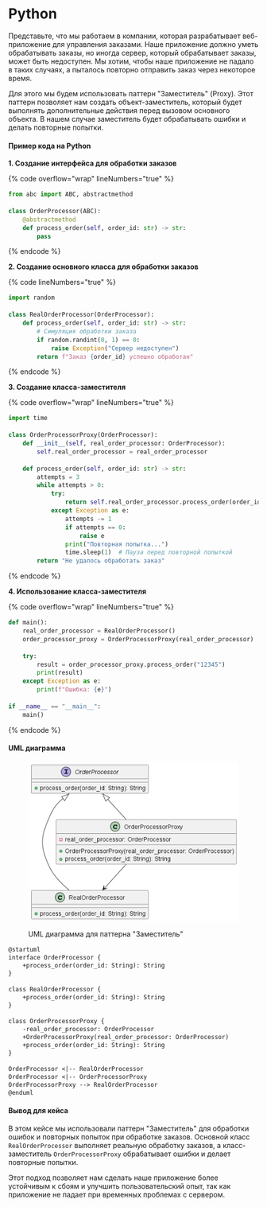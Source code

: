 # Python

Представьте, что мы работаем в компании, которая разрабатывает веб-приложение для управления заказами. Наше приложение должно уметь обрабатывать заказы, но иногда сервер, который обрабатывает заказы, может быть недоступен. Мы хотим, чтобы наше приложение не падало в таких случаях, а пыталось повторно отправить заказ через некоторое время.

Для этого мы будем использовать паттерн "Заместитель" (Proxy). Этот паттерн позволяет нам создать объект-заместитель, который будет выполнять дополнительные действия перед вызовом основного объекта. В нашем случае заместитель будет обрабатывать ошибки и делать повторные попытки.

#### Пример кода на Python

**1. Создание интерфейса для обработки заказов**

{% code overflow="wrap" lineNumbers="true" %}
```python
from abc import ABC, abstractmethod

class OrderProcessor(ABC):
    @abstractmethod
    def process_order(self, order_id: str) -> str:
        pass
```
{% endcode %}

**2. Создание основного класса для обработки заказов**

{% code lineNumbers="true" %}
```python
import random

class RealOrderProcessor(OrderProcessor):
    def process_order(self, order_id: str) -> str:
        # Симуляция обработки заказа
        if random.randint(0, 1) == 0:
            raise Exception("Сервер недоступен")
        return f"Заказ {order_id} успешно обработан"
```
{% endcode %}

**3. Создание класса-заместителя**

{% code overflow="wrap" lineNumbers="true" %}
```python
import time

class OrderProcessorProxy(OrderProcessor):
    def __init__(self, real_order_processor: OrderProcessor):
        self.real_order_processor = real_order_processor

    def process_order(self, order_id: str) -> str:
        attempts = 3
        while attempts > 0:
            try:
                return self.real_order_processor.process_order(order_id)
            except Exception as e:
                attempts -= 1
                if attempts == 0:
                    raise e
                print("Повторная попытка...")
                time.sleep(1)  # Пауза перед повторной попыткой
        return "Не удалось обработать заказ"
```
{% endcode %}

**4. Использование класса-заместителя**

{% code overflow="wrap" lineNumbers="true" %}
```python
def main():
    real_order_processor = RealOrderProcessor()
    order_processor_proxy = OrderProcessorProxy(real_order_processor)

    try:
        result = order_processor_proxy.process_order("12345")
        print(result)
    except Exception as e:
        print(f"Ошибка: {e}")

if __name__ == "__main__":
    main()
```
{% endcode %}

#### UML диаграмма

<figure><img src="../../../../../.gitbook/assets/image (1) (1) (1) (1) (1) (1) (1) (1) (1) (1) (1) (1) (1) (1) (1).png" alt=""><figcaption><p>UML диаграмма для паттерна "Заместитель"</p></figcaption></figure>

```plantuml
@startuml
interface OrderProcessor {
    +process_order(order_id: String): String
}

class RealOrderProcessor {
    +process_order(order_id: String): String
}

class OrderProcessorProxy {
    -real_order_processor: OrderProcessor
    +OrderProcessorProxy(real_order_processor: OrderProcessor)
    +process_order(order_id: String): String
}

OrderProcessor <|-- RealOrderProcessor
OrderProcessor <|-- OrderProcessorProxy
OrderProcessorProxy --> RealOrderProcessor
@enduml
```

#### Вывод для кейса

В этом кейсе мы использовали паттерн "Заместитель" для обработки ошибок и повторных попыток при обработке заказов. Основной класс `RealOrderProcessor` выполняет реальную обработку заказов, а класс-заместитель `OrderProcessorProxy` обрабатывает ошибки и делает повторные попытки.

Этот подход позволяет нам сделать наше приложение более устойчивым к сбоям и улучшить пользовательский опыт, так как приложение не падает при временных проблемах с сервером.
